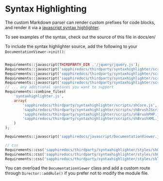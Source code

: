 # Syntax Highlighting

The custom Markdown parser can render custom prefixes for code blocks, and 
render it via a [javascript syntax highlighter](http://alexgorbatchev.com/SyntaxHighlighter).

To see examples of the syntax, check out the source of this file in docs/en/

To include the syntax highlighter source, add the following to your `DocumentationViewer->init()`:


```php

Requirements::javascript(THIRDPARTY_DIR .'/jquery/jquery.js');
Requirements::javascript('sapphiredocs/thirdparty/syntaxhighlighter/scripts/shCore.js');
Requirements::javascript('sapphiredocs/thirdparty/syntaxhighlighter/scripts/shBrushJScript.js');
Requirements::javascript('sapphiredocs/thirdparty/syntaxhighlighter/scripts/shBrushPHP.js');
Requirements::javascript('sapphiredocs/thirdparty/syntaxhighlighter/scripts/shBrushXML.js');
// ... any additional syntaxes you want to support
Requirements::combine_files(
	'syntaxhighlighter.js',
	array(
		'sapphiredocs/thirdparty/syntaxhighlighter/scripts/shCore.js',
		'sapphiredocs/thirdparty/syntaxhighlighter/scripts/shBrushJScript.js',
		'sapphiredocs/thirdparty/syntaxhighlighter/scripts/shBrushPHP.js',
		'sapphiredocs/thirdparty/syntaxhighlighter/scripts/shBrushXML.js'
	)
);

Requirements::javascript('sapphiredocs/javascript/DocumentationViewer.js');

// css
Requirements::css('sapphiredocs/thirdparty/syntaxhighlighter/styles/shCore.css');
Requirements::css('sapphiredocs/thirdparty/syntaxhighlighter/styles/shCoreDefault.css');
Requirements::css('sapphiredocs/thirdparty/syntaxhighlighter/styles/shThemeRDark.css');
```

You can overload the `DocumentationViewer` class and add a custom route through `Director::addRule()`
if you prefer not to modify the module file.
